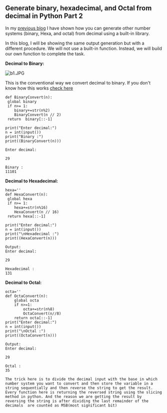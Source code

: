## Generate binary, hexadecimal, and Octal from decimal in Python Part 2

In my  [previous blog](https://codengocool.hashnode.dev/generate-binary-hexadecimal-octal-from-decimal-in-python-part-1) I have shown how you can generate other number systems (binary, Hexa, and octal) from decimal using a built-in library. 

In this blog, I will be showing the same output generation but with a different procedure. We will not use a built-in function. Instead, we will build our own function to complete the task.

**Decimal to Binary:**

   
![b1.JPG](https://cdn.hashnode.com/res/hashnode/image/upload/v1616690508616/XSvU6Ppns.jpeg)

This is the conventional way we convert decimal to binary. If you don't know how this works  [check here](https://www.youtube.com/watch?v=rsxT4FfRBaM) 


```
def BinaryConvert(n):
 global binary
 if n>= 1:
    binary+=str(n%2)
    BinaryConvert(n // 2)
 return  binary[::-1]

print("Enter decimal:")
n = int(input())
print("Binary :")
print((BinaryConvert(n)))
``` 

```
Enter decimal:

29

Binary :
11101

``` 
**Decimal to Hexadecimal:**


```
hexa=''
def HexaConvert(n):
 global hexa
 if n>= 1:
    hexa+=str(n%16)
    HexaConvert(n // 16)
 return hexa[::-1]  

print("Enter decimal:")
n = int(input())
print("\nHexadecimal :")
print((HexaConvert(n)))
``` 

```
Output:
Enter decimal:

29

Hexadecimal :
131
``` 
**Decimal to Octal:**

```
octa=''
def OctaConvert(n):
    global octa
    if n>=1:
        octa+=str(n%8)
        OctaConvert(n//8)
    return octa[::-1]
print("Enter decimal:")
n = int(input())
print("\nOctal :")
print((OctaConvert(n)))
``` 

```
Output:
Enter decimal:

29

Octal :
35
``` 

```The trick here is to divide the decimal input with the base in which number system you want to convert and then store the variable in a string sequentially and then reverse the string to get the result. Every function here is returning the reversed string using the slicing method in python. And the reason we are getting the result by reversing the string is after dividing the last remainder of the decimals  are counted as MSB(most significant bit)``` 



